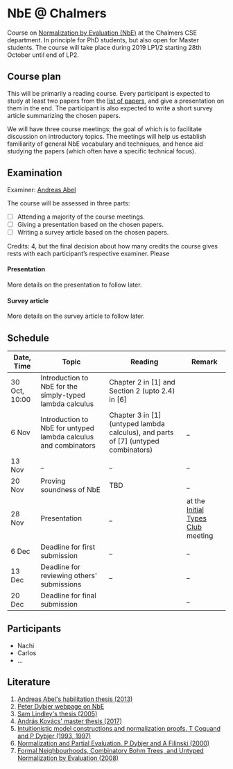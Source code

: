 # NbE @ Chalmers

Course on [Normalization by Evaluation (NbE)](https://en.wikipedia.org/wiki/Normalisation_by_evaluation) at the Chalmers CSE department. In principle for PhD students, but also open for Master students. The course will take place during 2019 LP1/2 starting 28th October until end of LP2.

## Course plan

This will be primarily a reading course. Every participant is expected to study at least two papers from the [list of papers](papers.md), and give a presentation on them in the end. The participant is also expected to write a short survey article summarizing the chosen papers.

We will have three course meetings; the goal of which is to facilitate discussion on introductory topics. The meetings will help us establish familiarity of general NbE vocabulary and techniques, and hence aid studying the papers (which often have a specific technical focus).


## Examination

Examiner: [Andreas Abel](http://www.cse.chalmers.se/~abela/)

The course will be assessed in three parts:

- [ ] Attending a majority of the course meetings.
- [ ] Giving a presentation based on the chosen papers.
- [ ] Writing a survey article based on the chosen papers.

Credits: 4, but the final decision about how many credits the course gives rests with each participant’s respective examiner. Please 

#### Presentation

More details on the presentation to follow later.

#### Survey article

More details on the survey article to follow later.


## Schedule

| Date, Time | Topic | Reading | Remark |
|---|---|---|---|
| 30 Oct, 10:00 | Introduction to NbE for the simply-typed lambda calculus | Chapter 2 in [1] and Section 2 (upto 2.4) in [6] | |
|  6 Nov | Introduction to NbE for untyped lambda calculus and combinators | Chapter 3 in [1] (untyped lambda calculus), and parts of [7] (untyped combinators) | _ |
| 13 Nov | _ | _ | _ |
| 20 Nov | Proving soundness of NbE | TBD | _ |
| 28 Nov | Presentation | _ | at the [Initial Types Club](https://github.com/InitialTypes/Club/wiki) meeting |
| 6 Dec  | Deadline for first submission  | _ | _ |
| 13 Dec | Deadline for reviewing others' submissions | _ | _ |
| 20 Dec | Deadline for final submission |  | _ |

## Participants

+ Nachi
+ Carlos
+ ...

## Literature

1. [Andreas Abel's habilitation thesis (2013)](http://www.cse.chalmers.se/~abela/habil.pdf)
2. [Peter Dybjer webpage on NbE](http://www.cse.chalmers.se/~peterd/papers/nbe.html)
3. [Sam Lindley's thesis (2005)](https://www.era.lib.ed.ac.uk/handle/1842/778)
4. [András Kovács' master thesis (2017)](https://github.com/AndrasKovacs/stlc-nbe/blob/separate-PSh/thesis.pdf)
5. [Intuitionistic model constructions and normalization proofs. T Coquand and P Dybjer (1993, 1997)](https://www.cambridge.org/core/journals/mathematical-structures-in-computer-science/article/intuitionistic-model-constructions-and-normalization-proofs/15AE4B790FF9E4B1998CE92054DBD3CF)
6. [Normalization and Partial Evaluation. P Dybjer and A Filinski (2000)](http://www.cse.chalmers.se/~peterd/papers/Caminha.pdf)
7. [Formal Neighbourhoods, Combinatory Bohm Trees, and Untyped Normalization by Evaluation (2008)](http://www.cse.chalmers.se/~peterd/papers/DybjerKuperberg2008.pdf)
